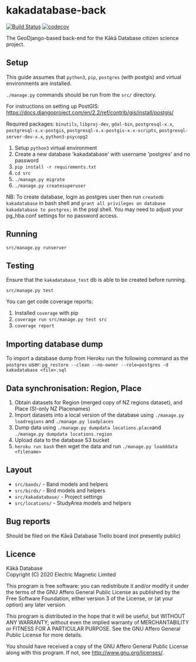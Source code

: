 kakadatabase-back
=================

[![Build Status](https://travis-ci.org/electricmagnetic/kakadatabase-back.svg?branch=master)](https://travis-ci.org/electricmagnetic/kakadatabase-back)
[![codecov](https://codecov.io/gh/electricmagnetic/kakadatabase-back/branch/master/graph/badge.svg)](https://codecov.io/gh/electricmagnetic/kakadatabase-back)

The GeoDjango-based back-end for the Kākā Database citizen science project.

Setup
-----
This guide assumes that `python3`, `pip`, `postgres` (with postgis) and virtual
environments are installed.

`./manage.py` commands should be run from the `src/` directory.

For instructions on setting up PostGIS:
<https://docs.djangoproject.com/en/2.2/ref/contrib/gis/install/postgis/>

Required packages: `binutils`, `libproj-dev`, `gdal-bin`, `postgresql-x.x`, `postgresql-x.x-postgis`, `postgresql-x.x-postgis-x.x-scripts`, `postgresql-server-dev-x.x`, `python3-psycopg2`

1. Setup `python3` virtual environment
2. Create a new database 'kakadatabase' with username 'postgres' and no password
3. `pip install -r requirements.txt`
4. `cd src`
5. `./manage.py migrate`
6. `./manage.py createsuperuser`

NB: To create database, login as postgres user then run `createdb kakadatabase` in bash shell and `grant all privileges on database kakadatabase to postgres;` in the psql shell. You may need to adjust your pg_hba.conf settings for no password access.

Running
-------
`src/manage.py runserver`

Testing
-------
Ensure that the `kakadatabase_test` db is able to be created before running.

`src/manage.py test`

You can get code coverage reports:
1. Installed `coverage` with pip
2. `coverage run src/manage.py test src`
3. `coverage report`

Importing database dump
-----------------------
To import a database dump from Heroku run the following command as the `postgres` user:
`pg_restore --clean --no-owner --role=postgres -d kakadatabase <file>.sql`

Data synchronisation: Region, Place
-----------------------------------
1. Obtain datasets for Region (merged copy of NZ regions dataset), and Place (SI-only NZ Placenames)
2. Import datasets into a local version of the database using `./manage.py loadregions` and `./manage.py loadplaces`
3. Dump data using `./manage.py dumpdata locations.place`and `./manage.py dumpdata locations.region`
4. Upload data to the database S3 bucket
5. `heroku run bash` then wget the data and run `./manage.py loadddata <filename>`

Layout
------
* `src/bands/` - Band models and helpers
* `src/birds/` - Bird models and helpers
* `src/kakadatabase/` - Project settings
* `src/locations/` - StudyArea models and helpers

Bug reports
-----------
Should be filed on the Kāĸā Database Trello board (not presently public)

Licence
-------
Kākā Database  
Copyright (C) 2020 Electric Magnetic Limited  

This program is free software: you can redistribute it and/or modify
it under the terms of the GNU Affero General Public License as published by
the Free Software Foundation, either version 3 of the License, or
(at your option) any later version.

This program is distributed in the hope that it will be useful,
but WITHOUT ANY WARRANTY; without even the implied warranty of
MERCHANTABILITY or FITNESS FOR A PARTICULAR PURPOSE.  See the
GNU Affero General Public License for more details.

You should have received a copy of the GNU Affero General Public License
along with this program.  If not, see <http://www.gnu.org/licenses/>.

